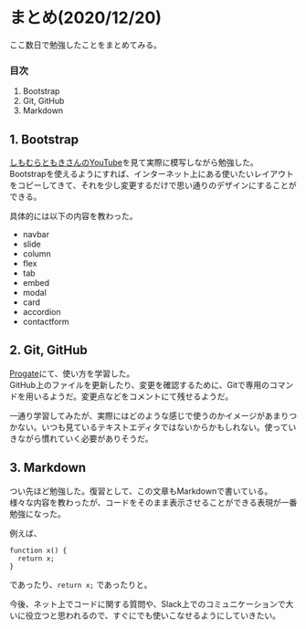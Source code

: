 # まとめ(2020/12/20)

ここ数日で勉強したことをまとめてみる。

### 目次

1. Bootstrap
1. Git, GitHub
1. Markdown

## 1. Bootstrap

[しもむらともきさんのYouTube](https://www.youtube.com/watch?v=fou-ZR9LhGM&feature=youtu.be)を見て実際に模写しながら勉強した。  
Bootstrapを使えるようにすれば、インターネット上にある使いたいレイアウトをコピーしてきて、それを少し変更するだけで思い通りのデザインにすることができる。

具体的には以下の内容を教わった。

- navbar
- slide
- column
- flex
- tab
- embed
- modal
- card
- accordion
- contactform

## 2. Git, GitHub

[Progate](https://prog-8.com/)にて、使い方を学習した。  
GitHub上のファイルを更新したり、変更を確認するために、Gitで専用のコマンドを用いるようだ。変更点などをコメントにて残せるようだ。

一通り学習してみたが、実際にはどのような感じで使うのかイメージがあまりつかない。いつも見ているテキストエディタではないからかもしれない。使っていきながら慣れていく必要がありそうだ。

## 3. Markdown

つい先ほど勉強した。復習として、この文章もMarkdownで書いている。  
様々な内容を教わったが、コードをそのまま表示させることができる表現が一番勉強になった。

例えば、

```
function x() {
  return x;
}
```
であったり、`return x;` であったりと。

今後、ネット上でコードに関する質問や、Slack上でのコミュニケーションで大いに役立つと思われるので、すぐにでも使いこなせるようにしていきたい。
